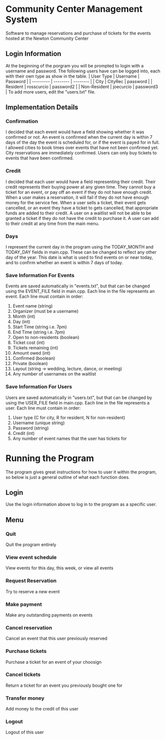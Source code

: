 # Community Center Management System
Software to manage reservations and purchase of tickets for the events hosted at the Newton Community Center

## Login Information
At the beginning of the porgram you will be prompted to login with a username and password. The following users have can be logged into, each with their own type as show in the table.
| User Type | Username | Password | 
| --------- | -------- | -------- |
| City      | CityRec  | password |
| Resident  | rosscurcio | password2 |
| Non-Resident | joecurcio | password3 |
To add more users, edit the "users.txt" file.
## Implementation Details
### Confirmation
I decided that each event would have a field showing whether it was confirmed or not. An event is confirmed when the current day is within 7 days of the day the event is scheduled for, or if the event is payed for in full. I allowed cities to book times over events that have not been confirmed yet. City reservations are immediately confirmed. Users can only buy tickets to events that have been confirmed.
### Credit
I decided that each user would have a field representing their credit. Their credit represents their buying power at any given time. They cannot buy a ticket for an event, or pay off an event if they do not have enough credit. When a user makes a reservation, it will fail if they do not have enough money for the service fee. When a user sells a ticket, their event gets cancelled, or an event they have a ticket to gets cancelled, that appropriate funds are added to their credit. A user on a waitlist will not be able to be granted a ticket if they do not have the credit to purchase it. A user can add to their credit at any time from the main menu.
### Days
I represent the current day in the program using the TODAY_MONTH and TODAY_DAY fields in main.cpp. These can be changed to reflect any other day of the year. This date is what is used to find events on or near today, and to confirm whether an event is within 7 days of today.
### Save Information For Events
Events are saved automatically in "events.txt", but that can be changed using the EVENT_FILE field in main.cpp. Each line in the file represents an event. Each line must contain in order:

1. Event name (string)
2. Organizer (must be a username)
3. Month (int)
4. Day (int)
5. Start Time (string i.e. 7pm)
6. End Time (string i.e. 7pm)
7. Open to non-residents (boolean)
8. Ticket cost (int)
9. Tickets remaining (int)
10. Amount owed (int)
11. Confirmed (boolean)
12. Private (boolean)
13. Layout (string -> wedding, lecture, dance, or meeting)
14. Any number of usernames on the waitlist
### Save Information For Users
Users are saved automatically in "users.txt", but that can be changed by using the USER_FILE field in main.cpp. Each line in the file represents a user. Each line must contain in order:

1. User type (C for city, R for resident, N for non-resident)
2. Username (unique string)
3. Password (string)
4. Credit (int)
5. Any number of event names that the user has tickets for
# Running the Program
The program gives great instructions for how to user it within the program, so below is just a general outline of what each function does.
## Login
Use the login information above to log in to the program as a specific user. 
## Menu
### Quit
Quit the program entirely
### View event schedule
View events for this day, this week, or view all events
### Request Reservation
Try to reserve a new event
### Make payment
Make any outstanding payments on events
### Cancel reservation
Cancel an event that this user previously reserved
### Purchase tickets
Purchase a ticket for an event of your choosign
### Cancel tickets
Return a ticket for an event you previously bought one for
### Transfer money
Add money to the credit of this user
### Logout
Logout of this user